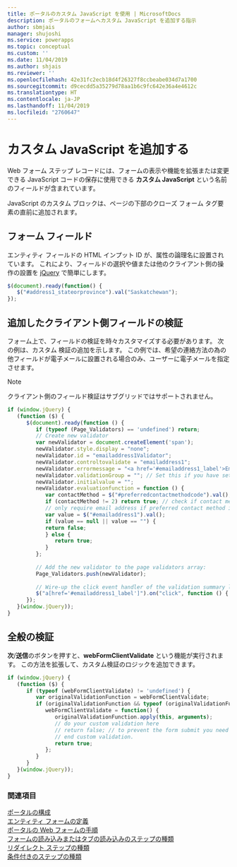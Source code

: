 ```yaml
---
title: ポータルのカスタム JavaScript を使用 | MicrosoftDocs
description: ポータルのフォームへカスタム JavaScript を追加する指示
author: sbmjais
manager: shujoshi
ms.service: powerapps
ms.topic: conceptual
ms.custom: ''
ms.date: 11/04/2019
ms.author: shjais
ms.reviewer: ''
ms.openlocfilehash: 42e31fc2ecb18d4f26327f8ccbeabe034d7a1700
ms.sourcegitcommit: d9cecdd5a35279d78aa1b6c9fc642e36a4e4612c
ms.translationtype: HT
ms.contentlocale: ja-JP
ms.lasthandoff: 11/04/2019
ms.locfileid: "2760647"
---
```

# <a name="add-custom-javascript"></a>カスタム JavaScript を追加する

Web フォーム ステップ レコードには、フォームの表示や機能を拡張または変更できる JavaScript コードの保存に使用できる **カスタム JavaScript** という名前のフィールドが含まれています。

JavaScript のカスタム ブロックは、ページの下部のクローズ フォーム タグ要素の直前に追加されます。

## <a name="form-fields"></a>フォーム フィールド

エンティティ フィールドの HTML インプット ID が、属性の論理名に設置されています。 これにより、フィールドの選択や値または他のクライアント側の操作の設置を [jQuery](https://jquery.com/) で簡単にします。  

```JavaScript
$(document).ready(function() {
   $("#address1_stateorprovince").val("Saskatchewan");
});
```

## <a name="additional-client-side-field-validation"></a>追加したクライアント側フィールドの検証
フォーム上で、フィールドの検証を時々カスタマイズする必要があります。 次の例は、カスタム 検証の追加を示します。 この例では、希望の連絡方法の為の他フィールドが電子メールに設置される場合のみ、ユーザーに電子メールを指定させます。

> [!NOTE]
> クライアント側のフィールド検証はサブグリッドではサポートされません。

```JavaScript
if (window.jQuery) {
   (function ($) {
      $(document).ready(function () {
         if (typeof (Page_Validators) == 'undefined') return;
         // Create new validator
         var newValidator = document.createElement('span');
         newValidator.style.display = "none";
         newValidator.id = "emailaddress1Validator";
         newValidator.controltovalidate = "emailaddress1";
         newValidator.errormessage = "<a href='#emailaddress1_label'>Email is a required field.</a>";
         newValidator.validationGroup = ""; // Set this if you have set ValidationGroup on the form
         newValidator.initialvalue = "";
         newValidator.evaluationfunction = function () {
            var contactMethod = $("#preferredcontactmethodcode").val();
            if (contactMethod != 2) return true; // check if contact method is not 'Email'.
            // only require email address if preferred contact method is email.
            var value = $("#emailaddress1").val();
            if (value == null || value == "") {
            return false;
            } else {
               return true;
            }
         };
 
         // Add the new validator to the page validators array:
         Page_Validators.push(newValidator);
 
         // Wire-up the click event handler of the validation summary link
         $("a[href='#emailaddress1_label']").on("click", function () { scrollToAndFocus('emailaddress1_label','emailaddress1'); });
      });
   }(window.jQuery));
}
```

## <a name="general-validation"></a>全般の検証

**次**/**送信**のボタンを押すと、**webFormClientValidate** という機能が実行されます。 この方法を拡張して、カスタム検証のロジックを追加できます。

```JavaScript
if (window.jQuery) {
   (function ($) {
      if (typeof (webFormClientValidate) != 'undefined') {
         var originalValidationFunction = webFormClientValidate;
         if (originalValidationFunction && typeof (originalValidationFunction) == "function") {
            webFormClientValidate = function() {
               originalValidationFunction.apply(this, arguments);
               // do your custom validation here
               // return false; // to prevent the form submit you need to return false
               // end custom validation.
               return true;
            };
         }
      }
   }(window.jQuery));
}
```
### <a name="see-also"></a>関連項目

[ポータルの構成](configure-portal.md)  
[エンティティ フォームの定義](entity-forms.md)  
[ポータルの Web フォームの手順](web-form-steps.md)  
[フォームの読み込みまたはタブの読み込みのステップの種類](load-form-step.md)  
[リダイレクト ステップの種類](add-redirect-step.md)  
[条件付きのステップの種類](add-conditional-step.md)
